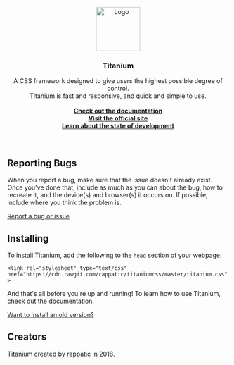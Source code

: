 <p align="center">
  <a href="#">
    <img src="https://preview.ibb.co/kapqz8/Picture4.png" alt="Logo" width=100 height=100>
  </a>

  <h3 align="center">Titanium</h3>
  <p align="center">
    A CSS framework designed to give users the highest possible degree of control.<br>Titanium is fast and responsive, and quick and simple to use.
  <br>
  <br>
    <a href="https://rappatic.github.io/titanium/documentation.html#/"><strong>Check out the documentation</strong></a><br>
    <a href="https://rappatic.github.io/titanium/"><strong>Visit the official site</strong></a><br>
    <a href="https://github.com/rappatic/titaniumcss/projects/2"><strong>Learn about the state of development</strong></a><br>
    <br>
  <br>
</p>
</p>

## Reporting Bugs

When you report a bug, make sure that the issue doesn't already exist. Once you've done that, include as much as you can about the bug, how to recreate it, and the device(s) and browser(s) it occurs on. If possible, include where you think the problem is.

[Report a bug or issue](https://github.com/rappatic/titaniumcss/issues)

## Installing

To install Titanium, add the following to the `head` section of your webpage:

`<link rel="stylesheet" type="text/css" href="https://cdn.rawgit.com/rappatic/titaniumcss/master/titanium.css">`

And that's all before you're up and running! To learn how to use Titanium, check out the documentation.

<a href="https://rappatic.github.io/titanium/documentation.html#/?id=get-an-older-version-of-titanium">Want to install an old version?</a>

## Creators

Titanium created by <a href="https://rappatic.com" target="_blank">rappatic</a> in 2018.

